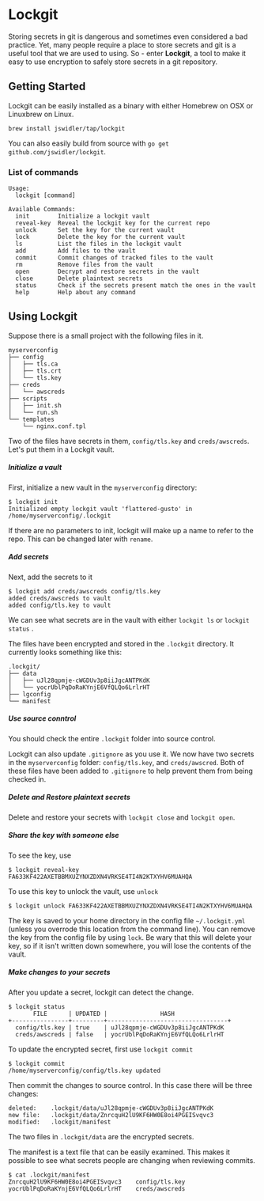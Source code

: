 # Lockgit

Storing secrets in git is dangerous and sometimes even considered a bad practice.
Yet, many people require a place to store secrets and git is a useful tool that we
are used to using. So - enter __Lockgit__, a tool to make it easy to use encryption
to safely store secrets in a git repository.

## Getting Started

Lockgit can be easily installed as a binary with either Homebrew on OSX or Linuxbrew
on Linux.

```
brew install jswidler/tap/lockgit
```

You can also easily build from source with `go get github.com/jswidler/lockgit`.

### List of commands

```
Usage:
  lockgit [command]

Available Commands:
  init        Initialize a lockgit vault
  reveal-key  Reveal the lockgit key for the current repo
  unlock      Set the key for the current vault
  lock        Delete the key for the current vault
  ls          List the files in the lockgit vault
  add         Add files to the vault
  commit      Commit changes of tracked files to the vault
  rm          Remove files from the vault
  open        Decrypt and restore secrets in the vault
  close       Delete plaintext secrets
  status      Check if the secrets present match the ones in the vault
  help        Help about any command
```


## Using Lockgit

Suppose there is a small project with the following files in it.  

```
myserverconfig
├── config
│   ├── tls.ca
│   ├── tls.crt
│   └── tls.key
├── creds
│   └── awscreds
├── scripts
│   ├── init.sh
│   └── run.sh
└── templates
    └── nginx.conf.tpl
 ````
 
 Two of the files have secrets in them, `config/tls.key` and `creds/awscreds`.  Let's put
 them in a Lockgit vault.  
 

##### Initialize a vault
First, initialize a new vault in the `myserverconfig` directory:
 
```
$ lockgit init
Initialized empty lockgit vault 'flattered-gusto' in /home/myserverconfig/.lockgit
```

If there are no parameters to init, lockgit will make up a name to refer to the repo.  This can be changed later with `rename`.

##### Add secrets
Next, add the secrets to it

```
$ lockgit add creds/awscreds config/tls.key
added creds/awscreds to vault
added config/tls.key to vault
```
We can see what secrets are in the vault with either `lockgit ls` or `lockgit status` .

The files have been encrypted and stored in the `.lockgit` directory.  It currently looks
something like this:

```
.lockgit/
├── data
│   ├── uJl28qpmje-cWGDUv3p8iiJgcANTPKdK
│   └── yocrUblPqDoRaKYnjE6VfQLQo6LrlrHT
├── lgconfig
└── manifest
``` 

##### Use source conntrol
You should check the entire `.lockgit` folder into source control.  

Lockgit can also update `.gitignore` as you use it.  We now have two secrets in
the `myserverconfig` folder: `config/tls.key`, and `creds/awscred`.
Both of these files have been added to `.gitignore` to help prevent them from being
checked in.

##### Delete and Restore plaintext secrets
Delete and restore your secrets with `lockgit close` and `lockgit open`.

##### Share the key with someone else
To see the key, use 
```
$ lockgit reveal-key
FA633KF422AXETBBMXUZYNXZDXN4VRKSE4TI4N2KTXYHV6MUAHQA
```  

To use this key to unlock the vault, use `unlock`

```
$ lockgit unlock FA633KF422AXETBBMXUZYNXZDXN4VRKSE4TI4N2KTXYHV6MUAHQA
```

The key is saved to your home directory in the config file `~/.lockgit.yml` (unless you overrode this location from
the command line).  You can remove the key from the config file by using `lock`.  Be wary that this will delete your key,
so if it isn't written down somewhere, you will lose the contents of the vault.


##### Make changes to your secrets
After you update a secret, lockgit can detect the change.
```
$ lockgit status
       FILE      | UPDATED |               HASH
+----------------+---------+----------------------------------+
  config/tls.key | true    | uJl28qpmje-cWGDUv3p8iiJgcANTPKdK
  creds/awscreds | false   | yocrUblPqDoRaKYnjE6VfQLQo6LrlrHT
```

To update the encrypted secret, first use `lockgit commit`
```
$ lockgit commit
/home/myserverconfig/config/tls.key updated
```

Then commit the changes to source control.  In this case there will be three changes:
```
deleted:    .lockgit/data/uJl28qpmje-cWGDUv3p8iiJgcANTPKdK
new file:   .lockgit/data/ZnrcquH2lU9KF6HW0E8oi4PGEISvqvc3
modified:   .lockgit/manifest
```

The two files in `.lockgit/data` are the encrypted secrets.

The manifest is a text file that can be easily examined.  This makes it possible to
see what secrets people are changing when reviewing commits.

```
$ cat .lockgit/manifest
ZnrcquH2lU9KF6HW0E8oi4PGEISvqvc3	config/tls.key
yocrUblPqDoRaKYnjE6VfQLQo6LrlrHT	creds/awscreds
```
